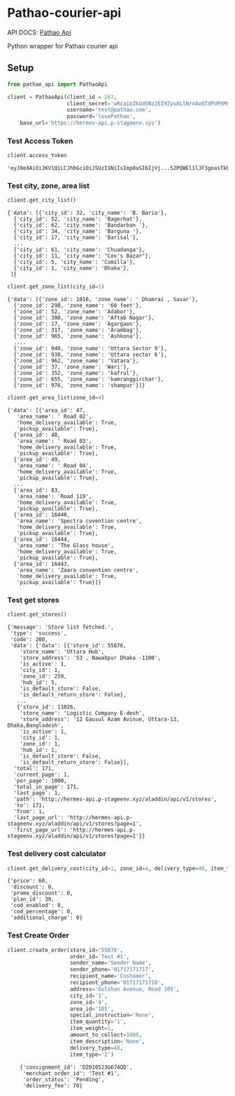 # Pathao-courier-api

API DOCS: [Pathao Api](https://merchant.pathao.com/courier/developer-api)

Python wrapper for Pathao courier api
## Setup


```python
from pathao_api import PathaoApi
```


```python
client = PathaoApi(client_id = 267,
                   client_secret='wRcaibZkUdSNz2EI9ZyuXLlNrnAv0TdPUPXMnD39',
                   username='test@pathao.com',
                   password='lovePathao',
    base_url='https://hermes-api.p-stageenv.xyz')
```

### Test Access Token


```python
client.access_token
```
    'eyJ0eXAiOiJKV1QiLCJhbGciOiJSUzI1NiIsImp0aSI6IjVj...52PQWEl1lJF3goasTkbHsnXoLKEcicpRdo0'



### Test city, zone, area list


```python
client.get_city_list()
```
    {'data': [{'city_id': 32, 'city_name': 'B. Baria'},
      {'city_id': 52, 'city_name': 'Bagerhat'},
      {'city_id': 62, 'city_name': 'Bandarban '},
      {'city_id': 34, 'city_name': 'Barguna '},
      {'city_id': 17, 'city_name': 'Barisal'},
      ...
      {'city_id': 61, 'city_name': 'Chuadanga'},
      {'city_id': 11, 'city_name': "Cox's Bazar"},
      {'city_id': 5, 'city_name': 'Cumilla'},
      {'city_id': 1, 'city_name': 'Dhaka'},
     ]}




```python
client.get_zone_list(city_id=1)
```
    {'data': [{'zone_id': 1016, 'zone_name': ' Dhamrai , Savar'},
      {'zone_id': 298, 'zone_name': '60 feet'},
      {'zone_id': 52, 'zone_name': 'Adabor'},
      {'zone_id': 300, 'zone_name': 'Aftab Nagar'},
      {'zone_id': 17, 'zone_name': 'Agargaon'},
      {'zone_id': 317, 'zone_name': 'Arambag'},
      {'zone_id': 965, 'zone_name': 'Ashkona'},
      ....
      {'zone_id': 940, 'zone_name': 'Uttara Sector 9'},
      {'zone_id': 938, 'zone_name': 'Uttara sector 6'},
      {'zone_id': 962, 'zone_name': 'Vatara'},
      {'zone_id': 37, 'zone_name': 'Wari'},
      {'zone_id': 352, 'zone_name': 'kafrul'},
      {'zone_id': 655, 'zone_name': 'kamranggirchar'},
      {'zone_id': 976, 'zone_name': 'shampur'}]}
```python
client.get_area_list(zone_id=4)
```
    {'data': [{'area_id': 47,
       'area_name': ' Road 02',
       'home_delivery_available': True,
       'pickup_available': True},
      {'area_id': 48,
       'area_name': ' Road 03',
       'home_delivery_available': True,
       'pickup_available': True},
      {'area_id': 49,
       'area_name': ' Road 04',
       'home_delivery_available': True,
       'pickup_available': True},
      ...
      {'area_id': 83,
       'area_name': 'Road 119',
       'home_delivery_available': True,
       'pickup_available': True},
      {'area_id': 16440,
       'area_name': 'Spectra covention centre',
       'home_delivery_available': True,
       'pickup_available': True},
      {'area_id': 16444,
       'area_name': 'The Glass house',
       'home_delivery_available': True,
       'pickup_available': True},
      {'area_id': 16443,
       'area_name': 'Zaara convention centre',
       'home_delivery_available': True,
       'pickup_available': True}]}



### Test get stores


```python
client.get_stores()
```




    {'message': 'Store list fetched.',
     'type': 'success',
     'code': 200,
     'data': {'data': [{'store_id': 55876,
        'store_name': 'Uttara Hub',
        'store_address': '53 , Nawabpur Dhaka -1100',
        'is_active': 1,
        'city_id': 1,
        'zone_id': 259,
        'hub_id': 5,
        'is_default_store': False,
        'is_default_return_store': False},
       ...
       {'store_id': 11026,
        'store_name': 'Logistic Company E-desh',
        'store_address': '12 Gausul Azam Avinue, Uttara-13, Dhaka,Bangladesh',
        'is_active': 1,
        'city_id': 1,
        'zone_id': 1,
        'hub_id': 1,
        'is_default_store': False,
        'is_default_return_store': False}],
      'total': 171,
      'current_page': 1,
      'per_page': 1000,
      'total_in_page': 171,
      'last_page': 1,
      'path': 'http://hermes-api.p-stageenv.xyz/aladdin/api/v1/stores',
      'to': 171,
      'from': 1,
      'last_page_url': 'http://hermes-api.p-stageenv.xyz/aladdin/api/v1/stores?page=1',
      'first_page_url': 'http://hermes-api.p-stageenv.xyz/aladdin/api/v1/stores?page=1'}}



### Test delivery cost calculator


```python
client.get_delivery_cost(city_id=1, zone_id=4, delivery_type=48, item_type='2', store_id='55876')
```
    {'price': 60,
     'discount': 0,
     'promo_discount': 0,
     'plan_id': 39,
     'cod_enabled': 0,
     'cod_percentage': 0,
     'additional_charge': 0}



### Test Create Order


```python
client.create_order(store_id='55876', 
                    order_id='Test #1', 
                    sender_name='Sender Name',
                    sender_phone='01717171717', 
                    recipient_name='Customer', 
                    recipient_phone='01717171718', 
                    address='Gulshan Avenue, Road 105',
                    city_id='1',
                    zone_id='4',
                    area_id='105',
                    special_instruction='None',
                    item_quantity='1',
                    item_weight=1,
                    amount_to_collect=1000,
                    item_description='None',
                    delivery_type=48,
                    item_type='2')
```
```
    {'consignment_id': 'DZ010523G674QD',
     'merchant_order_id': 'Test #1',
     'order_status': 'Pending',
     'delivery_fee': 70}
```